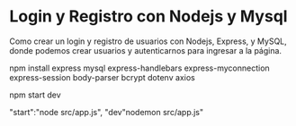 # Login y Registro con Nodejs y Mysql
Como crear un login y registro de usuarios con Nodejs, Express, y MySQL, donde podemos crear usuarios y autenticarnos para ingresar a la página.

npm install express mysql express-handlebars express-myconnection express-session body-parser bcrypt dotenv axios

npm start dev

"start":"node src/app.js",
"dev"nodemon src/app.js"